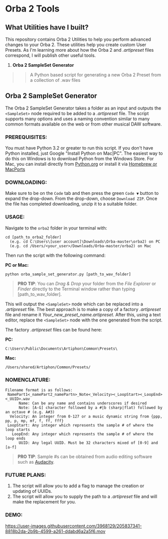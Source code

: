 # Orba 2 Tools

## What Utilities have I built?
This repository contains Orba 2 Utilities to help you perform advanced changes to your Orba 2. These utilities help you create custom User Presets. As I'm learning more about how the Orba 2 and *.artipreset* files correspond, I will publish other useful tools.

1. **Orba 2 SampleSet Generator**
>> A Python based script for generating a new Orba 2 Preset from a collection of .wav files

## Orba 2 SampleSet Generator
The Orba 2 SampleSet Generator takes a folder as an input and outputs the ```<SampleSet>``` node required to be added to a *.artipreset* file. The script supports many options and uses a naming convention similar to many common formats available on the web or from other musical DAW software.

### PREREQUISITES:
You must have Python 3.2 or greater to run this script. If you don't have Python installed, just Google "Install Python on Mac|PC". The easiest way to do this on Windows is to download Python from the Windows Store. For Mac, you can install directly from [Python.org](https://www.python.org/downloads/macos/) or install it via [Homebrew or MacPorts](https://www.scivision.dev/homebrew-macports-fink/)

### DOWNLOADING:
Make sure to be on the `Code` tab and then press the green `Code ▼` button to expand the drop-down. From the drop-down, choose `Download ZIP`. Once the file has completed downloading, unzip it to a suitable folder.

### USAGE:
 Navigate to the `orba2` folder in your terminal with:
```
cd [path_to_orba2_folder]
  (e.g. cd C:\Users\[user account]\Downloads\Orba-master\orba2) on PC
  (e.g. cd /Users/<your_user>/Downloads/Orba-master/orba2) on Mac
```
Then run the script with the following command:

**PC or Mac:**
```
python orba_sample_set_generator.py [path_to_wav_folder]
```

>**PRO TIP**: You can *Drag & Drop* your folder from the *File Explorer* or *Finder* directly to the Terminal window rather than typing [path_to_wav_folder].

This will output the ```<SampleSet>``` node which can be replaced into a *.artipreset* file. The best approach is to make a copy of a factory *.artipreset* file and rename it *Your_new_preset_name.artipreset*. After this, using a text editor, replace the ```<SampleSet>``` node with the one generated from the script.

The factory *.artipreset* files can be found here:

**PC:**
```
C:\Users\Public\Documents\Artiphon\Common\Presets\
```
**Mac:**
```
/Users/shared/Artiphon/Common/Presets/
```

### NOMENCLATURE:
```
Filename format is as follows:
 NamePart1<_namePart2_namePartn>_Note<_Velocity><_LoopStart><_LoopEnd><_UUID>.wav
      Name: Can be any name and contains underscores if desired  
      Note: [A-G] character followed by a #|b (sharp|flat) followed by an octave # (e.g. A#3)
  Velocity: An integer from 0-127 or a music dynamic string from {ppp, pp, p, mp, mf, f, ff, fff}
 LoopStart: Any integer which represents the sample # of where the loop starts
   LoopEnd: Any integer which represents the sample # of where the loop ends
      UUID: Any legal UUID. Must be 32 characters mixed of [0-9] and [a-f]
```
>**PRO TIP**: Sample #s can be obtained from audio editing software such as [Audacity](https://www.audacityteam.org).

### FUTURE PLANS:
1. The script will allow you to add a flag to manage the creation or updating of UUIDs.
2. The script will allow you to supply the path to a *.artipreset* file and will make the replacement for you.

### DEMO:

https://user-images.githubusercontent.com/3968129/205837341-8818b2da-2b9b-4599-a261-ddabd6a2a5f6.mov
